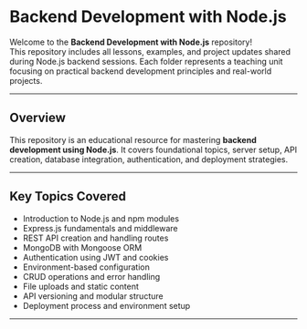 # Backend Development with Node.js

Welcome to the **Backend Development with Node.js** repository!  
This repository includes all lessons, examples, and project updates shared during Node.js backend sessions. Each folder represents a teaching unit focusing on practical backend development principles and real-world projects.

---

## Overview

This repository is an educational resource for mastering **backend development using Node.js**. It covers foundational topics, server setup, API creation, database integration, authentication, and deployment strategies.

---

## Key Topics Covered

- Introduction to Node.js and npm modules  
- Express.js fundamentals and middleware  
- REST API creation and handling routes  
- MongoDB with Mongoose ORM  
- Authentication using JWT and cookies  
- Environment-based configuration  
- CRUD operations and error handling  
- File uploads and static content  
- API versioning and modular structure  
- Deployment process and environment setup

---



